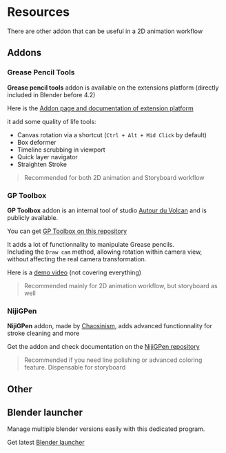 # Resources

There are other addon that can be useful in a 2D animation workflow

## Addons

### Grease Pencil Tools

**Grease pencil tools** addon is available on the extensions platform (directly included in Blender before 4.2)

Here is the [Addon page and documentation of extension platform](https://extensions.blender.org/add-ons/grease-pencil-tools/)

it add some quality of life tools:

- Canvas rotation via a shortcut (`Ctrl + Alt + Mid Click` by default)
- Box deformer
- Timeline scrubbing in viewport
- Quick layer navigator
- Straighten Stroke

> Recommended for both 2D animation and Storyboard workflow

### GP Toolbox

**GP Toolbox** addon is an internal tool of studio [Autour du Volcan](https://advstudios.fr/) and is publicly available.

You can get [GP Toolbox on this repository](https://git.autourdeminuit.com/autour_de_minuit/gp_toolbox)

It adds a lot of functionnality to manipulate Grease pencils.  
Including the `Draw cam` method, allowing rotation within camera view, without affecting the real camera transformation.

Here is a [demo video](https://www.youtube.com/watch?v=Htgao_uPWNs) (not covering everything)

> Recommended mainly for 2D animation workflow, but storyboard as well
<!-- > if only for the `draw cam` feature. -->


### NijiGPen

**NijiGPen** addon, made by [Chaosinism](https://twitter.com/chaosinism), adds advanced functionnality for stroke cleaning and more

Get the addon and check documentation on the [NijiGPen repository](https://github.com/chsh2/nijiGPen)

> Recommended if you need line polishing or advanced coloring feature. Dispensable for storyboard


## Other

## Blender launcher

Manage multiple blender versions easily with this dedicated program.  

Get latest [Blender launcher](https://victor-ix.github.io/Blender-Launcher-V2/)